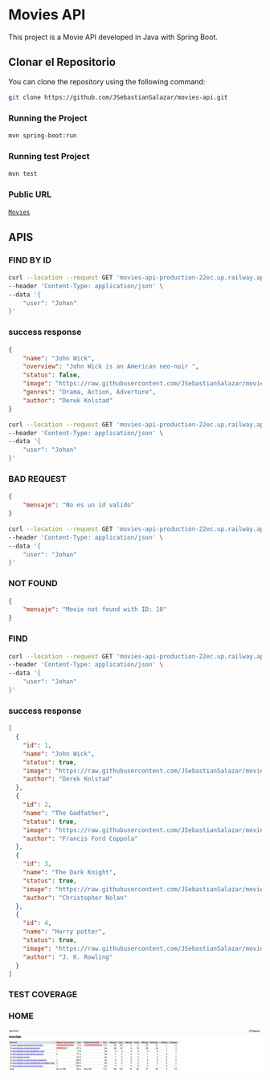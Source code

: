 # Movies API

This project is a Movie API developed in Java with Spring Boot.

## Clonar el Repositorio

You can clone the repository using the following command:

```bash
git clone https://github.com/JSebastianSalazar/movies-api.git
```


### Running the Project


```bash
mvn spring-boot:run
```

### Running test Project


```bash
mvn test
```

### Public URL
[`Movies`](http://movies-api-production-22ec.up.railway.app)


## APIS

### FIND BY ID
```bash
curl --location --request GET 'movies-api-production-22ec.up.railway.app/movie/v1/1' \
--header 'Content-Type: application/json' \
--data '{
    "user": "Johan"
}'
```
###  success response
```json
{
    "name": "John Wick",
    "overview": "John Wick is an American neo-noir ",
    "status": false,
    "image": "https://raw.githubusercontent.com/JSebastianSalazar/movies-image/main/image/unnamed.jpg",
    "genres": "Drama, Action, Adverture",
    "author": "Derek Kolstad"
}
```

```bash
curl --location --request GET 'movies-api-production-22ec.up.railway.app/movie/v1/e' \
--header 'Content-Type: application/json' \
--data '{
    "user": "Johan"
}'
```
###  BAD REQUEST
```json
{
    "mensaje": "No es un id valido"
}
```

```bash
curl --location --request GET 'movies-api-production-22ec.up.railway.app/movie/v1/10' \
--header 'Content-Type: application/json' \
--data '{
    "user": "Johan"
}'
```
###   NOT FOUND
```json
{
    "mensaje": "Movie not found with ID: 10"
}


```

### FIND 
```bash
curl --location --request GET 'movies-api-production-22ec.up.railway.app/movies/v1?name=' \
--header 'Content-Type: application/json' \
--data '{
    "user": "Johan"
}'
```
###  success response
```json
[
  {
    "id": 1,
    "name": "John Wick",
    "status": true,
    "image": "https://raw.githubusercontent.com/JSebastianSalazar/movies-image/main/image/unnamed.jpg",
    "author": "Derek Kolstad"
  },
  {
    "id": 2,
    "name": "The Godfather",
    "status": true,
    "image": "https://raw.githubusercontent.com/JSebastianSalazar/movies-image/main/image/The%20Godfather.png",
    "author": "Francis Ford Coppola"
  },
  {
    "id": 3,
    "name": "The Dark Knight",
    "status": true,
    "image": "https://raw.githubusercontent.com/JSebastianSalazar/movies-image/main/image/The%20Dark%20Knight.png",
    "author": "Christopher Nolan"
  },
  {
    "id": 4,
    "name": "Harry potter",
    "status": true,
    "image": "https://raw.githubusercontent.com/JSebastianSalazar/movies-image/main/image/Harrypotter.png",
    "author": "J. K. Rowling"
  }
]
```

###  TEST COVERAGE
### HOME
![HOME](https://raw.githubusercontent.com/JSebastianSalazar/movies-image/main/backend/coverage.jpeg)


